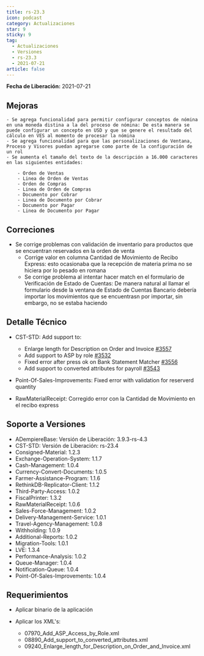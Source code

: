 ```yaml
---
title: rs-23.3
icon: podcast
category: Actualizaciones
star: 9
sticky: 9
tag:
  - Actualizaciones
  - Versiones
  - rs-23.3
  - 2021-07-21
article: false
---
```


**Fecha de Liberación:** 2021-07-21

## Mejoras

    - Se agrega funcionalidad para permitir configurar conceptos de nómina en una moneda distina a la del proceso de nómina: De esta manera se puede configurar un concepto en USD y que se genere el resultado del cálculo en VES al momento de procesar la nómina
    - Se agrega funcionalidad para que las personalizaciones de Ventana, Proceso y Visores puedan agregarse como parte de la configuración de un rol
    - Se aumenta el tamaño del texto de la descripción a 16.000 caracteres en las siguientes entidades:

        - Orden de Ventas
        - Linea de Orden de Ventas
        - Orden de Compras
        - Linea de Orden de Compras
        - Documento por Cobrar
        - Linea de Documento por Cobrar
        - Documento por Pagar
        - Linea de Documento por Pagar

## Correciones

- Se corrige problemas con validación de inventario para productos que se encuentran reservados en la orden de venta
  - Corrige valor en columna Cantidad de Movimiento de Recibo Express: esto ocasionaba que la recepción de materia prima no se hiciera por lo pesado en romana
  - Se corrige problema al intentar hacer match en el formulario de Verificación de Estado de Cuentas: De manera natural al llamar el formulario desde la ventana de Estado de Cuentas Bancario debería importar los movimientos que se encuentrasn por importar, sin embargo, no se estaba haciendo

## Detalle Técnico

- CST-STD: Add support to:

  - Enlarge length for Description on Order and Invoice [#3557](https://github.com/adempiere/adempiere/pull/3557)
  - Add support to ASP by role [#3532](https://github.com/adempiere/adempiere/pull/3532)
  - Fixed error after press ok on Bank Statement Matcher [#3556](https://github.com/adempiere/adempiere/pull/3556)
  - Add support to converted attributes for payroll [#3543](https://github.com/adempiere/adempiere/pull/3543)

- Point-Of-Sales-Improvements: Fixed error with validation for reserverd quantity
- RawMaterialReceipt: Corregido error con la Cantidad de Movimiento en el recibo express

## Soporte a Versiones

- ADempiereBase: Versión de Liberación: 3.9.3-rs-4.3
- CST-STD: Versión de Liberación: rs-23.4
- Consigned-Material: 1.2.3
- Exchange-Operation-System: 1.1.7
- Cash-Management: 1.0.4
- Currency-Convert-Documents: 1.0.5
- Farmer-Assistance-Program: 1.1.6
- RethinkDB-Replicator-Client: 1.1.2
- Third-Party-Access: 1.0.2
- FiscalPrinter: 1.3.2
- RawMaterialReceipt: 1.0.6
- Sales-Force-Management: 1.0.2
- Delivery-Management-Service: 1.0.1
- Travel-Agency-Management: 1.0.8
- Withholding: 1.0.9
- Additional-Reports: 1.0.2
- Migration-Tools: 1.0.1
- LVE: 1.3.4
- Performance-Analysis: 1.0.2
- Queue-Manager: 1.0.4
- Notification-Queue: 1.0.4
- Point-Of-Sales-Improvements: 1.0.4

## Requerimientos

- Aplicar binario de la aplicación
- Aplicar los XML's:

    - 07970_Add_ASP_Access_by_Role.xml
    - 08890_Add_support_to_converted_attributes.xml
    - 09240_Enlarge_length_for_Description_on_Order_and_Invoice.xml
